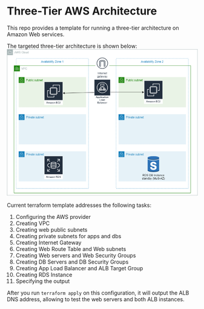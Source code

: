 # Three-Tier AWS Architecture

This repo provides a template for running a three-tier architecture on Amazon
Web services. 

The targeted three-tier architecture is shown below:
![Targeted three-tier architecture](https://raw.githubusercontent.com/vsilverman/jenkins-ci/master/terraform/aws/examples/three-tier/docs/images/3-tier.png)

Current terraform template addresses the following tasks:

1. Configuring the AWS provider
2. Creating VPC
3. Creating web public subnets
4. Creating private subnets for apps and dbs
5. Creating Internet Gateway
6. Creating Web Route Table and Web subnets
7. Creating Web servers and Web Security Groups
8. Creating DB Servers and DB Security Groups
9. Creating App Load Balancer and ALB Target Group
10. Creating RDS Instance
11. Specifying the output

After you run `terraform apply` on this configuration, it will
output the ALB DNS address, allowing to test the web servers and
both ALB instances.
